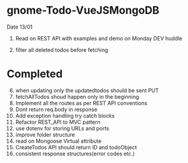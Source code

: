 # gnome-Todo-VueJSMongoDB
Date 13/01
1. Read on REST API with examples and demo on Monday DEV huddle


5. filter all deleted todos before fetching




# Completed
6. when updating only the updatedtodos should be sent PUT
4. fetchAllTodos shoud happen only in the beginning 
2. Implement all the routes as per REST API conventions
10. Dont return req.body in response
8. Add exception handling try catch blocks
7. Refactor REST_API to MVC pattern
12. use dotenv for storing URLs and ports
13. improve folder structure
9. read on Mongoose Virtual attribute
3. CreateTodos API should return ID and todoObject
11. consistent response structures(error codes etc.)

